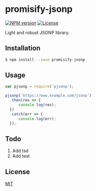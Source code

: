 # promisify-jsonp

[![NPM version][npm-image]][npm-url]
[![License][license-image]][license-url]

Light and robust JSONP library.


## Installation

``` sh
$ npm install --save promisify-jsonp
```

## Usage

``` js
var pjsonp = require('pjsonp');

pjsonp('https://www.example.com/jsonp')
  .then(res => {
      console.log(res);
  })
  .catch(err => {
      console.log(err);
  });
```

## Todo

1. Add tsd
2. Add test

## License

[MIT](./LICENSE)

[npm-image]: https://img.shields.io/npm/v/promisify-jsonp.svg?style=flat-square
[npm-url]: https://npmjs.org/package/promisify-jsonp
[license-image]: https://img.shields.io/npm/l/promisify-jsonp.svg?style=flat-square
[license-url]: ./LICENSE